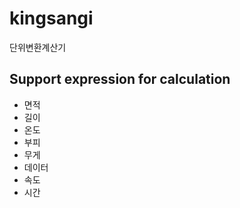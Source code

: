 # kingsangi
단위변환계산기  

## Support expression for calculation  
- 면적  
- 길이  
- 온도  
- 부피  
- 무게  
- 데이터  
- 속도  
- 시간

